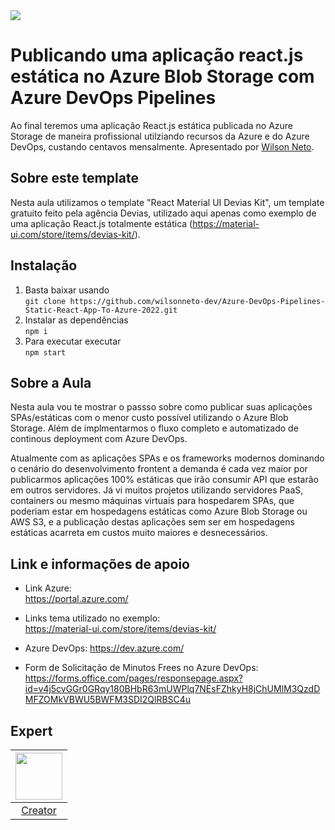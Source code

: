 <img src="https://storage.googleapis.com/golden-wind/experts-club/capa-github.svg" />

# Publicando uma aplicação react.js estática no Azure Blob Storage com Azure DevOps Pipelines

Ao final teremos uma aplicação React.js estática publicada no Azure Storage de maneira profissional utilziando recursos da Azure e do Azure DevOps, custando centavos mensalmente. Apresentado por [Wilson Neto][1].

## Sobre este template
Nesta aula utilizamos o template "React Material UI Devias Kit", um template gratuito feito pela agência Devias, utilizado aqui apenas como exemplo de uma aplicação React.js totalmente estática (https://material-ui.com/store/items/devias-kit/).

## Instalação

1. Basta baixar usando <br />`git clone https://github.com/wilsonneto-dev/Azure-DevOps-Pipelines-Static-React-App-To-Azure-2022.git`
2. Instalar as dependências <br />`npm i`
3. Para executar executar <br />`npm start`

## Sobre a Aula

Nesta aula vou te mostrar o passso sobre como publicar suas aplicações SPAs/estáticas com o menor custo possível utilizando o Azure Blob Storage. Além de implmentarmos o fluxo completo e automatizado de continous deployment com Azure DevOps.

Atualmente com as aplicações SPAs e os frameworks modernos dominando o cenário do desenvolvimento frontent a demanda é cada vez maior por publicarmos aplicações 100% estáticas que irão consumir API que estarão em outros servidores. Já vi muitos projetos utilizando servidores PaaS, containers ou mesmo máquinas virtuais para hospedarem SPAs, que poderiam estar em hospedagens estáticas como Azure Blob Storage ou AWS S3, e a publicação destas aplicações sem ser em hospedagens estáticas acarreta em custos muito maiores e desnecessários.

## Link e informações de apoio

- Link Azure:<br />
https://portal.azure.com/

- Links tema utilizado no exemplo:<br />
https://material-ui.com/store/items/devias-kit/

- Azure DevOps:
https://dev.azure.com/

- Form de Solicitação de Minutos Frees no Azure DevOps: 
https://forms.office.com/pages/responsepage.aspx?id=v4j5cvGGr0GRqy180BHbR63mUWPlq7NEsFZhkyH8jChUMlM3QzdDMFZOMkVBWU5BWFM3SDI2QlRBSC4u

## Expert

| [<img src="https://github.com/wilsonneto-dev.png" width="75px;"/>][1] |
| :-: |
|[Creator][1]|


[1]: https://seusite.com.br

